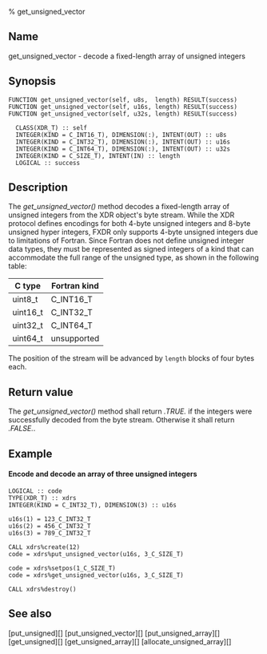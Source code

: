 % get_unsigned_vector


Name
----

get_unsigned_vector - decode a fixed-length array of unsigned integers


Synopsis
--------

~~~{.synopsis}
FUNCTION get_unsigned_vector(self, u8s,  length) RESULT(success)
FUNCTION get_unsigned_vector(self, u16s, length) RESULT(success)
FUNCTION get_unsigned_vector(self, u32s, length) RESULT(success)

  CLASS(XDR_T) :: self
  INTEGER(KIND = C_INT16_T), DIMENSION(:), INTENT(OUT) :: u8s
  INTEGER(KIND = C_INT32_T), DIMENSION(:), INTENT(OUT) :: u16s
  INTEGER(KIND = C_INT64_T), DIMENSION(:), INTENT(OUT) :: u32s
  INTEGER(KIND = C_SIZE_T), INTENT(IN) :: length
  LOGICAL :: success
~~~


Description
-----------

The *get_unsigned_vector()* method decodes a fixed-length array of unsigned
integers from the XDR object's byte stream.  While the XDR protocol defines
encodings for both 4-byte unsigned integers and 8-byte unsigned hyper integers,
FXDR only supports 4-byte unsigned integers due to limitations of Fortran.
Since Fortran does not define unsigned integer data types, they must be
represented as signed integers of a kind that can accommodate the full range of
the unsigned type, as shown in the following table:

C type   | Fortran kind
---------|-------------
uint8_t  |    C_INT16_T
uint16_t |    C_INT32_T
uint32_t |    C_INT64_T
uint64_t |  unsupported

The position of the stream will be advanced by `length` blocks of four bytes
each.  


Return value
------------

The *get_unsigned_vector()* method shall return *.TRUE.* if the integers were
successfully decoded from the byte stream.  Otherwise it shall return
*.FALSE.*.


Example
-------

#### Encode and decode an array of three unsigned integers

~~~{.example}
LOGICAL :: code
TYPE(XDR_T) :: xdrs
INTEGER(KIND = C_INT32_T), DIMENSION(3) :: u16s

u16s(1) = 123_C_INT32_T
u16s(2) = 456_C_INT32_T
u16s(3) = 789_C_INT32_T

CALL xdrs%create(12)
code = xdrs%put_unsigned_vector(u16s, 3_C_SIZE_T)

code = xdrs%setpos(1_C_SIZE_T)
code = xdrs%get_unsigned_vector(u16s, 3_C_SIZE_T)

CALL xdrs%destroy()
~~~


See also
--------

[put_unsigned][]
[put_unsigned_vector][]
[put_unsigned_array][]
[get_unsigned][]
[get_unsigned_array][]
[allocate_unsigned_array][]
